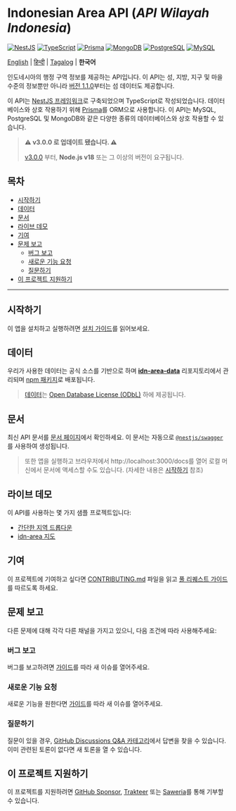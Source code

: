 <h1 align="">Indonesian Area API (<i>API Wilayah Indonesia</i>)</h1>

<p>
  <a href="https://nestjs.com"><img alt="NestJS" src="https://img.shields.io/badge/-NestJS-ea2845?style=flat-square&logo=nestjs&logoColor=white" /></a>
  <a href="https://www.typescriptlang.org"><img alt="TypeScript" src="https://img.shields.io/badge/-TypeScript-007ACC?style=flat-square&logo=typescript&logoColor=white" /></a>
  <a href="https://www.prisma.io"><img alt="Prisma" src="https://img.shields.io/badge/-Prisma-1B222D?style=flat-square&logo=prisma&logoColor=white" /></a>
  <a href="https://www.mongodb.com"><img alt="MongoDB" src="https://img.shields.io/badge/-MongoDB-47A248?style=flat-square&logo=mongodb&logoColor=white" /></a>
  <a href="https://www.postgresql.org"><img alt="PostgreSQL" src="https://img.shields.io/badge/-PostgreSQL-657991?style=flat-square&logo=postgresql&logoColor=white" /></a>
  <a href="https://www.mysql.com"><img alt="MySQL" src="https://img.shields.io/badge/-MySQL-00688F?style=flat-square&logo=mysql&logoColor=white" /></a>
</p>

[English](../README.md) | [हिन्दी](README_hi.md) | [Tagalog](README_tl.md) | **한국어**

인도네시아의 행정 구역 정보를 제공하는 API입니다. 이 API는 성, 지방, 지구 및 마을 수준의 정보뿐만 아니라 [버전 1.1.0](https://github.com/fityannugroho/idn-area/releases/tag/v1.1.0)부터는 섬 데이터도 제공합니다.

이 API는 [NestJS 프레임워크](https://nestjs.com)로 구축되었으며 TypeScript로 작성되었습니다. 데이터베이스와 상호 작용하기 위해 [Prisma](https://www.prisma.io)를 ORM으로 사용합니다. 이 API는 MySQL, PostgreSQL 및 MongoDB와 같은 다양한 종류의 데이터베이스와 상호 작용할 수 있습니다.

> **⚠️ v3.0.0 로 업데이트 됐습니다. ⚠️**
>
> [v3.0.0](https://github.com/fityannugroho/idn-area/releases/tag/v3.0.0) 부터, **Node.js v18** 또는 그 이상의 버전이 요구됩니다.

<h2>목차</h2>

- [시작하기](#getting-started)
- [데이터](#data)
- [문서](#documentation)
- [라이브 데모](#live-demo)
- [기여](#contributing)
- [문제 보고](#problem-reporting)
  - [버그 보고](#reporting-a-bug)
  - [새로운 기능 요청](#requesting-a-new-feature)
  - [질문하기](#asking-a-question)
- [이 프로젝트 지원하기](#support-this-project)

---

## 시작하기

이 앱을 설치하고 실행하려면 [설치 가이드](docs/installation.md)를 읽어보세요.

## 데이터

우리가 사용한 데이터는 공식 소스를 기반으로 하며 [**idn-area-data**](https://github.com/fityannugroho/idn-area-data) 리포지토리에서 관리되며 [npm 패키지](https://www.npmjs.com/package/idn-area-data)로 배포됩니다.

> [데이터](https://github.com/fityannugroho/idn-area-data/tree/main/data)는 [Open Database License (ODbL)](https://github.com/fityannugroho/idn-area-data/blob/main/data/LICENSE.md) 하에 제공됩니다.

## 문서

최신 API 문서를 [문서 페이지](https://idn-area.cyclic.app/docs)에서 확인하세요. 이 문서는 자동으로 [`@nestjs/swagger`](https://docs.nestjs.com/openapi/introduction)를 사용하여 생성됩니다.

> 또한 앱을 실행하고 브라우저에서 http://localhost:3000/docs를 열어 로컬 머신에서 문서에 액세스할 수도 있습니다. (자세한 내용은 [시작하기](#getting-started) 참조)

## 라이브 데모

이 API를 사용하는 몇 가지 샘플 프로젝트입니다:

- [간단한 지역 드롭다운](https://github.com/fityannugroho/idn-area-example)
- [idn-area 지도](https://github.com/fityannugroho/idn-area-map)

## 기여

이 프로젝트에 기여하고 싶다면 [CONTRIBUTING.md](CONTRIBUTING.md) 파일을 읽고 [풀 리퀘스트 가이드](CONTRIBUTING.md#submitting-a-pull-request)를 따르도록 하세요.

## 문제 보고

다른 문제에 대해 각각 다른 채널을 가지고 있으니, 다음 조건에 따라 사용해주세요:

### 버그 보고
버그를 보고하려면 [가이드](CONTRIBUTING.md#submitting-an-issue)를 따라 새 이슈를 열어주세요.

### 새로운 기능 요청
새로운 기능을 원한다면 [가이드](CONTRIBUTING.md#submitting-an-issue)를 따라 새 이슈를 열어주세요.

### 질문하기
질문이 있을 경우, [GitHub Discussions Q&A 카테고리](https://github.com/fityannugroho/idn-area/discussions/categories/q-a)에서 답변을 찾을 수 있습니다. 이미 관련된 토론이 없다면 새 토론을 열 수 있습니다.

## 이 프로젝트 지원하기

이 프로젝트를 지원하려면 [GitHub Sponsor](https://github.com/sponsors/fityannugroho), [Trakteer](https://trakteer.id/fityannugroho/tip) 또는 [Saweria](https://saweria.co/fityannugroho)를 통해 기부할 수 있습니다.